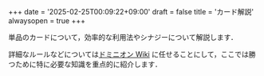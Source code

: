 +++
date = '2025-02-25T00:09:22+09:00'
draft = false
title = 'カード解説'
alwaysopen = true
+++

単品のカードについて，効率的な利用法やシナジーについて解説します．

詳細なルールなどについては[ドミニオン Wiki](https://wikiwiki.jp/dominiondeck/) に任せることにして，ここでは勝つために特に必要な知識を重点的に紹介します．
